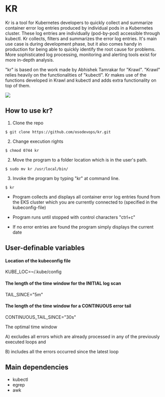 # KR

Kr is a tool for Kubernetes developers to quickly collect and summarize container error log entries produced by individual pods in a Kubernetes cluster.
These log entries are individually (pod-by-pod) accessible through kubectl. Kr collects, filters and summarizes the error log entries.
It's main use case is during development phase, but it also comes handy in production for being able to quickly identify the root cause for problems.
More sophisticated log processing, monitoring and alerting tools exist for more in-depth analysis.

"kr" is based on the work made by Abhishek Tamrakar for "Krawl". 
"Krawl" relies heavily on the functionalities of "kubectl".
Kr makes use of the functions developed in Krawl and kubectl and adds extra functionality on top of them.


![](kr.gif)

## How to use kr?
1. Clone the repo

`$ git clone https://github.com/osodevops/kr.git`

2. Change execution rights

`$ chmod 0744 kr`

2. Move the program to a folder location which is in the user's path.

`$ sudo mv kr /usr/local/bin/`

3. Invoke the program by typing "kr" at command line.

`$ kr`

- Program collects and displays all container error log entries found from the
EKS cluster which you are currently connected to (specified in the kubeconfig-file)

- Program runs until stopped with control characters "ctrl+c"

- If no error entries are found the program simply displays the current date

## User-definable variables
#### Location of the kubeconfig file
KUBE_LOC=~/.kube/config
#### The length of the time window for the INITIAL log scan
TAIL_SINCE="5m"

#### The length of the time window for a CONTINUOUS error tail
CONTINUOUS_TAIL_SINCE="30s"


The optimal time window

A) excludes all errors which are already processed in any of the previously executed loops and

B) includes all the errors occurred since the latest loop


## Main dependencies
- kubectl
- egrep
- awk
